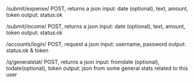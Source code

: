 /submit/expense/
  POST, returns a json
  input: date (optional), text, amount, token
  output: status:ok

/submit/income/
  POST, returns a json
  input: date (optional), text, amount, token
  output: status:ok

/accounts/login/
  POST, request a json
  input: username, password
  output: status:ok & token

/q/generalstat/
  POST, returns a json
  input: fromdate (optional), todate(optional), token
  output: json from some general stats related to this user